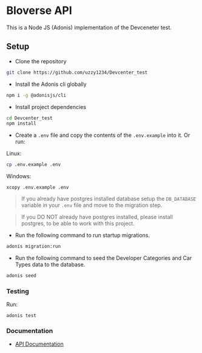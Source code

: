 # Bloverse API

This is a Node JS (Adonis) implementation of the Devceneter test.

## Setup

- Clone the repository

```bash
git clone https://github.com/uzzy1234/Devcenter_test
```

- Install the Adonis cli globally

```bash
npm i -g @adonisjs/cli
```

- Install project dependencies

```bash
cd Devcenter_test
npm install
```

- Create a `.env` file and copy the contents of the `.env.example` into it. Or run:

Linux:
```bash
cp .env.example .env
```

Windows:
```shell
xcopy .env.example .env
```

> If you already have postgres installed database setup the `DB_DATABASE` variable in your `.env` file and move to the migration step.

> If you DO NOT already have postgres installed, please install postgres, to be able to work with this project.


- Run the following command to run startup migrations.

```bash
adonis migration:run
```
- Run the following command to seed the Developer Categories and Car Types data to the database.
```bash
adonis seed
```

### Testing
 Run:

```shell
adonis test
```

### Documentation

- [API Documentation](https://github.com/Uzzy1234/Devcenter_test/blob/master/v1API.md)
